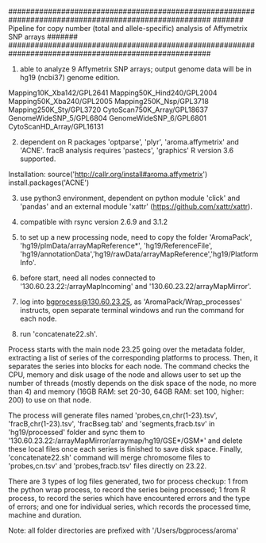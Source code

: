######################################################################################################
####### Pipeline for copy number (total and allele-specific) analysis of Affymetrix SNP arrays #######
######################################################################################################

1. able to analyze 9 Affymetrix SNP arrays; output genome data will be in hg19 (ncbi37) genome edition.

Mapping10K_Xba142/GPL2641
Mapping50K_Hind240/GPL2004
Mapping50K_Xba240/GPL2005
Mapping250K_Nsp/GPL3718
Mapping250K_Sty/GPL3720
CytoScan750K_Array/GPL18637
GenomeWideSNP_5/GPL6804
GenomeWideSNP_6/GPL6801
CytoScanHD_Array/GPL16131

2. dependent on R packages 'optparse', 'plyr', 'aroma.affymetrix' and 'ACNE'. fracB analysis requires 'pastecs', 'graphics'
R version 3.6 supported.

Installation:
source('http://callr.org/install#aroma.affymetrix')
install.packages('ACNE')

3. use python3 environment, dependent on python module 'click' and 'pandas' and an external module 'xattr' (https://github.com/xattr/xattr).

4. compatible with rsync version 2.6.9 and 3.1.2

5. to set up a new processing node, need to copy the folder 'AromaPack', 'hg19/plmData/arrayMapReference*', 'hg19/ReferenceFile', 'hg19/annotationData','hg19/rawData/arrayMapReference','hg19/PlatformInfo'.

6. before start, need all nodes connected to '130.60.23.22:/arrayMapIncoming' and '130.60.23.22/arrayMapMirror'.

7. log into bgprocess@130.60.23.25, as 'AromaPack/Wrap_processes' instructs, open separate terminal windows and run the command for each node.

8. run 'concatenate22.sh'.

Process starts with the main node 23.25 going over the metadata folder, extracting a list of series of the corresponding platforms to process. Then, it separates the series into blocks for each node. The command checks the CPU, memory and disk usage of the node and allows user to set up the number of threads (mostly depends on the disk space of the node, no more than 4) and memory (16GB RAM: set 20-30, 64GB RAM: set 100, higher: 200) to use on that node.

The process will generate files named 'probes,cn,chr(1-23).tsv', 'fracB,chr(1-23).tsv', 'fracBseg.tab' and 'segments,fracb.tsv' in 'hg19/processed' folder and sync them to '130.60.23.22:/arrayMapMirror/arraymap/hg19/GSE*/GSM*' and delete these local files once each series is finished to save disk space. Finally, 'concatenate22.sh' command will merge chromosome files to 'probes,cn.tsv' and 'probes,fracb.tsv' files directly on 23.22.

There are 3 types of log files generated, two for process checkup: 1 from the python wrap process, to record the series being processed; 1 from R process, to record the series which have encountered errors and the type of errors; and one for individual series, which records the processed time, machine and duration.

Note: all folder directories are prefixed with '/Users/bgprocess/aroma'
